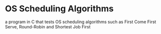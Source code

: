 <h1>OS Scheduling Algorithms</h1>

a program in C that tests OS scheduling algorithms such as First Come First Serve, Round-Robin and Shortest Job First

